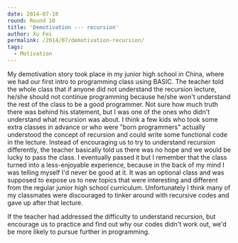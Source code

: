 ```yaml
---
date: 2014-07-10
round: Round 10
title: 'Demotivation --- recursion'
author: Xu Fei
permalink: /2014/07/demotivation-recursion/
tags:
  - Motivation
---
```

My demotivation story took place in my junior high school in China, where we had our first intro to programming class using BASIC. The teacher told the whole class that if anyone did not understand the recursion lecture, he/she should not continue programming because he/she won't understand the rest of the class to be a good programmer. Not sure how much truth there was behind his statement, but I was one of the ones who didn't understand what recursion was about. I think a few kids who took some extra classes in advance or who were "born programmers" actually understood the concept of recursion and could write some functional code in the lecture. Instead of encouraging us to try to understand recursion differently, the teacher basically told us there was no hope and we would be lucky to pass the class. I eventually passed it but I remember that the class turned into a less-enjoyable experience, because in the back of my mind I was telling myself I'd never be good at it. It was an optional class and was supposed to expose us to new topics that were interesting and different from the regular junior high school curriculum. Unfortunately I think many of my classmates were discouraged to tinker around with recursive codes and gave up after that lecture.

If the teacher had addressed the difficulty to understand recursion, but encourage us to practice and find out why our codes didn't work out, we'd be more likely to pursue further in programming.
